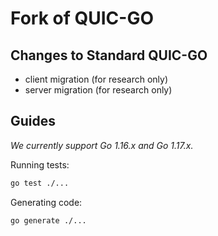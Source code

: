 # Fork of QUIC-GO

## Changes to Standard QUIC-GO
- client migration (for research only)
- server migration (for research only)

## Guides

*We currently support Go 1.16.x and Go 1.17.x.*

Running tests:
```bash
go test ./...
```

Generating code:
```bash
go generate ./...
```
